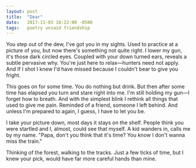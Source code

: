```yaml
---
layout: post
title:  "Dear"
date:   2017-11-03 18:22:00 -0500
tags:   poetry unsaid friendship
---
```


You step out of the dew, I've got you in my sights. Used to practice at a picture of you, but now there's something not quite right.
I lower my gun, it's those dark circled eyes. Coupled with your down turned ears, reveals a subtle pervasive why.
You're just here to relax—hunters need not apply. And If I shot I knew I'd have missed because I couldn't bear to give you fright.

This goes on for some time. You do nothing but drink. But then after some time has elapsed you turn and stare right into me.
I'm still holding my gun—I forget how to breath. And with the simplest blink I rethink all things that used to give me pain.
Reminded of a friend, someone I left behind. And unless I'm prepared to again, I guess, I have to let you be.

I take your picture down, most days it stays on the shelf. People think you were startled and I, almost, could see that myself. A kid wanders in, calls me by my name.
"Papa, don't you think that it's time? You know I don't wanna miss the train."

Thinking of the forest, walking to the tracks. Just a few ticks of time, but I knew your pick, would have far more careful hands than mine.
